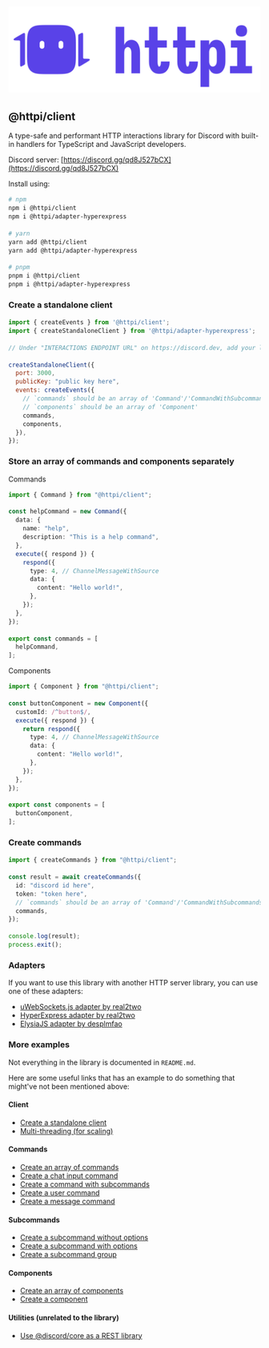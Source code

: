 # ![httpi logo](../../assets/httpi_transparent.svg)

## @httpi/client

A type-safe and performant HTTP interactions library for Discord with built-in handlers for TypeScript and JavaScript developers.

Discord server: [https://discord.gg/qd8J527bCX](https://discord.gg/qd8J527bCX)

Install using:

```bash
# npm
npm i @httpi/client
npm i @httpi/adapter-hyperexpress

# yarn
yarn add @httpi/client
yarn add @httpi/adapter-hyperexpress

# pnpm
pnpm i @httpi/client
pnpm i @httpi/adapter-hyperexpress
```

### Create a standalone client

```js
import { createEvents } from '@httpi/client';
import { createStandaloneClient } from '@httpi/adapter-hyperexpress';

// Under "INTERACTIONS ENDPOINT URL" on https://discord.dev, add your link with the path "/interactions".

createStandaloneClient({
  port: 3000,
  publicKey: "public key here",
  events: createEvents({
    // `commands` should be an array of 'Command'/'CommandWithSubcommands'
    // `components` should be an array of 'Component'
    commands,
    components,
  }),
});
```

### Store an array of commands and components separately

Commands

```ts
import { Command } from "@httpi/client";

const helpCommand = new Command({
  data: {
    name: "help",
    description: "This is a help command",
  },
  execute({ respond }) {
    respond({
      type: 4, // ChannelMessageWithSource
      data: {
        content: "Hello world!",
      },
    });
  },
});

export const commands = [
  helpCommand,
];
```

Components

```ts
import { Component } from "@httpi/client";

const buttonComponent = new Component({
  customId: /^button$/,
  execute({ respond }) {
    return respond({
      type: 4, // ChannelMessageWithSource
      data: {
        content: "Hello world!",
      },
    });
  },
});

export const components = [
  buttonComponent,
];
```

### Create commands

```ts
import { createCommands } from "@httpi/client";

const result = await createCommands({
  id: "discord id here",
  token: "token here",
  // `commands` should be an array of 'Command'/'CommandWithSubcommands'
  commands,
});

console.log(result);
process.exit();
```

### Adapters

If you want to use this library with another HTTP server library, you can use one of these adapters:

- [uWebSockets.js adapter by real2two](https://github.com/real2two/httpi/tree/main/packages/adapter-uwebsockets)
- [HyperExpress adapter by real2two](https://github.com/real2two/httpi/tree/main/packages/adapter-hyperexpress)
- [ElysiaJS adapter by desplmfao](https://github.com/desplmfao/httpi-elysia-adapter)

### More examples

Not everything in the library is documented in `README.md`.

Here are some useful links that has an example to do something that might've not been mentioned above:

#### Client

- [Create a standalone client](https://github.com/real2two/httpi/blob/main/apps/example/src/http/listen.ts)
- [Multi-threading (for scaling)](https://github.com/real2two/httpi/blob/main/apps/example/src/http/clusters.ts)

#### Commands

- [Create an array of commands](https://github.com/real2two/httpi/blob/main/apps/example/src/utils/commands.ts)
- [Create a chat input command](https://github.com/real2two/httpi/blob/main/apps/example/src/commands/command.ts)
- [Create a command with subcommands](https://github.com/real2two/httpi/blob/main/apps/example/src/commands/subcommand.ts)
- [Create a user command](https://github.com/real2two/httpi/blob/main/apps/example/src/commands/userRightClick.ts)
- [Create a message command](https://github.com/real2two/httpi/blob/main/apps/example/src/commands/messageRightClick.ts)

#### Subcommands

- [Create a subcommand without options](https://github.com/real2two/httpi/blob/main/apps/example/src/commands/subcommand/group/hello.ts)
- [Create a subcommand with options](https://github.com/real2two/httpi/blob/main/apps/example/src/commands/subcommand/options.ts)
- [Create a subcommand group](https://github.com/real2two/httpi/blob/main/apps/example/src/commands/subcommand/group.ts)

#### Components

- [Create an array of components](https://github.com/real2two/httpi/blob/main/apps/example/src/utils/components.ts)
- [Create a component](https://github.com/real2two/httpi/blob/main/apps/example/src/components/button.ts)

#### Utilities (unrelated to the library)

- [Use @discord/core as a REST library](https://github.com/real2two/httpi/blob/main/apps/example/src/utils/rest.ts)
